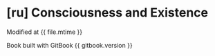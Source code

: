 # [ru] Consciousness and Existence 

Modified at {{ file.mtime }}

Book built with GitBook {{ gitbook.version }}   